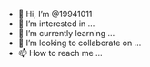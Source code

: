 - 👋 Hi, I’m @19941011
- 👀 I’m interested in ...
- 🌱 I’m currently learning ...
- 💞️ I’m looking to collaborate on ...
- 📫 How to reach me ...

<!---
19941011/19941011 is a ✨ special ✨ repository because its `README.md` (this file) appears on your GitHub profile.
You can click the Preview link to take a look at your changes.
--->
